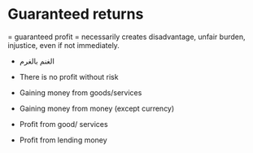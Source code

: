 # Guaranteed returns

= guaranteed profit
= necessarily creates disadvantage, unfair burden, injustice, even if not immediately. 

* الغنم بالغرم
* There is no profit without risk

* Gaining money from goods/services
* Gaining money from money (except currency)

* Profit from good/ services
* Profit from lending money 
